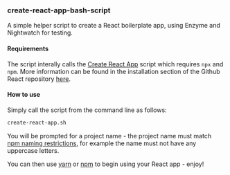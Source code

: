 ### create-react-app-bash-script

A simple helper script to create a React boilerplate app, using Enzyme and Nightwatch for testing.

#### Requirements
The script interally calls the [Create React App](https://reactjs.org/docs/create-a-new-react-app.html) script which requires `npx` and `npm`. More information can be found in the installation section of the Github React repository [here](https://github.com/facebook/react#installation).

#### How to use
Simply call the script from the command line as follows:
```sh
create-react-app.sh
```
You will be prompted for a project name - the project name must match [npm naming restrictions](https://docs.npmjs.com/cli/v7/configuring-npm/package-json#name), for example the name must not have any uppercase letters.

You can then use [yarn](https://github.com/yarnpkg/yarn) or [npm](https://github.com/npm/cli) to begin using your React app - enjoy!